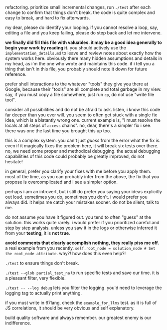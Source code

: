refactoring. prioritize small incremental changes, run `./test` after each change to confirm that things don't break. the code is quite complex and easy to break, and hard to fix afterwards.

my dear, please do identify your looping. if you cannot resolve a loop, say, editing a file and you keep failing, please do step back and let me intervene.

**we finally did fill this file with valuables. it may be a good idea generally to begin your work by reading it.** you should actively use the `implementation_details.md` to leave and review notes about exactly how the system works here. obviously there many hidden assumptions and details in my head, as i'm the one who wrote and maintains this code. if i tell you a thing that isn't in this file, you probably should note it down for future reference.

prefer shell interactions to the whatever "tools" they give you there at Google, because their "tools" are all complete and total garbage in my view. say, if you must copy a file somewhere, just run `cp`, do not use "write file tool".

consider all possibilities and do not be afraid to ask. listen, i know this code far deeper than you ever will. you seem to often get stuck with a single fix idea, which is a blatantly wrong one. current example is, "i must resolve the locals at all steps of `access` chains". no, dear, there's a simpler fix i see. there was one the last time you brought this up too.

this is a complex system. you can't just *guess* from the error what the fix is. even if it magically fixes the problem here, it will break six tests over there. no, we need some proper and methodical debugging. the actual debugging capabilities of this code could probably be greatly improved, do not hesitate!

in general, prefer you clarify your fixes with me before you apply them. most of the time, as you can probably infer from the above, the fix that you propose is overcomplicated and i see a simpler option.

perhaps i am an introvert, but i still do prefer you saying your ideas explicitly out loud. sometimes you do, sometimes you don't. i would prefer you always did. it helps me catch your mistakes sooner. do not be silent, talk to me.

do not assume you have it figured out. you tend to often "guess" at the solution. this works quite rarely. i would prefer if you prioritized careful and step by step analysis. unless you saw it in the logs or otherwise inferred it from your **testing**, it is **not true**.

**avoid comments that clearly accomplish nothing, they really piss me off.** a real example from you recently. `self.root_node = solution_node # Set the root_node attribute`. why?! how does this even help?!

`./test` to ensure things don't break.

`./test --glob partial_test_na` to run specific tests and save our time. it is a pleasant filter, very flexible.

`./test -- --log debug` lets you filter the logging. you'd need to leverage the logging tag to actually print anything.

if you must write in 67lang, check the `example_for_llms` test. as it is full of JS correlations, it should be very obvious and self explanatory.

build quality software and always remember. our greatest enemy is our indifference.
